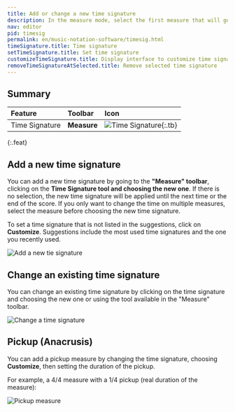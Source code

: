 ```yaml
---
title: Add or change a new time signature
description: In the measure mode, select the first measure that will get the new time signature, then click on the time signature tool and choose the desired one. Optionally you can choose a common time symbol instead of 4/4 and a cut time symbol instead of 2/2.
nav: editor
pid: timesig
permalink: en/music-notation-software/timesig.html
timeSignature.title: Time signature
setTimeSignature.title: Set time signature
customizeTimeSignature.title: Display interface to customize time signature
removeTimeSignatureAtSelected.title: Remove selected time signature
---
```


## Summary

| Feature | Toolbar | Icon |
|:--------|:--------|:-----|
| Time Signature | **Measure** | ![Time Signature](https://prod.flat-cdn.com/img/icons/editorActions/timeSignature.svg){:.tb} |
{:.feat}

## Add a new time signature

You can add a new time signature by going to the **"Measure" toolbar**, clicking on the **Time Signature tool and choosing the new one**. If there is no selection, the new time signature will be applied until the next time or the end of the score. If you only want to change the time on multiple measures, select the measure before choosing the new time signature.

To set a time signature that is not listed in the suggestions, click on **Customize**. Suggestions include the most used time signatures and the one you recently used.

![Add a new tie signature](/help/assets/img/editor/time.png)

## Change an existing time signature

You can change an existing time signature by clicking on the time signature and choosing the new one or using the tool available in the "Measure" toolbar.

![Change a time signature](/help/assets/img/editor/time-change.png)

## Pickup (Anacrusis)

You can add a pickup measure by changing the time signature, choosing **Customize**, then setting the duration of the pickup.

For example, a 4/4 measure with a 1/4 pickup (real duration of the measure):

![Pickup measure](/help/assets/img/editor/time-pickup.png)
